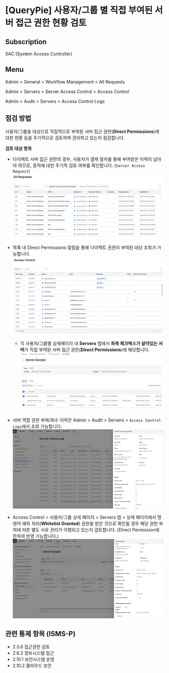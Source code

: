 # [QueryPie] 사용자/그룹 별 직접 부여된 서버 접근 권한 현황 검토

## Subscription 
SAC (System Access Controller)

## Menu 
Admin > General > Workflow Management > All Requests

Admin > Servers > Server Access Control > Access Control 

Admin > Audit > Servers > Access Control Logs


## 점검 방법 
사용자/그룹을 대상으로 직접적으로 부여된 서버 접근 권한(**Direct Permissions**)에 대한 현황 등을 주기적으로 검토하여 관리하고 있는지 점검합니다.

**검토 대상 항목**

- 다이렉트 서버 접근 권한의 경우, 사용자가 결재 절차를 통해 부여받은 이력이 남아야 하므로, 증적에 대한 주기적 검토 여부를 확인합니다. (`Server Access Request`)
![Server Access Requests](images/server-access-requests.png)

- 목록 내 Direct Permissions 컬럼을 통해 다이렉트 권한이 부여된 대상 조회가 가능합니다.
![Server Access Control](images/server-access-control.png)
    - 각 사용자/그룹별 상세페이지 내 **Servers** 탭에서 **좌측 체크박스가 살아있는 서버**가 직접 부여된 서버 접근 권한(**Direct Permissions**)에 해당합니다. 
    ![Server Access Control - Servers](images/server-access-control-servers.png)

- 서버 역할 권한 부여/회수 이력은 Admin > Audit > Servers > `Access Control Logs`에서 조회 가능합니다. 
![Access Control Logs](images/server-access-control-logs.png)

- Access Control > 사용자/그룹 상세 페이지 > Servers 탭 > 상세 페이지에서 명령어 예외 처리(**Whitelist Granted**) 권한을 받은 것으로 확인될 경우 해당 권한 부여에 따른 별도 사유 관리가 이행되고 있는지 검토합니다. (Direct Permission에 한하여 반영 가능합니다.)
![Whitelist Granted](images/whitelist-granted.png)

## 관련 통제 항목 (ISMS-P)
- 2.5.6 접근권한 검토
- 2.6.2 정보시스템 접근
- 2.10.1 보안시스템 운영
- 2.10.2 클라우드 보안
